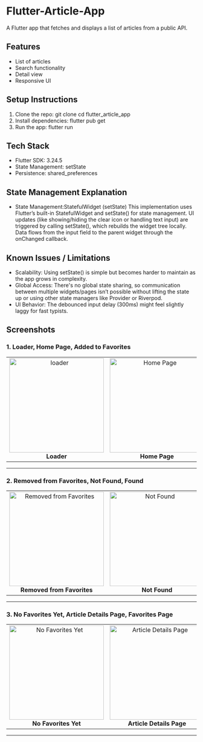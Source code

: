 # Flutter-Article-App

A Flutter app that fetches and displays a list of articles from a public
API.
## Features
- List of articles
- Search functionality
- Detail view
- Responsive UI
## Setup Instructions
1. Clone the repo:
git clone <your-repo-link>
cd flutter_article_app
2. Install dependencies:
flutter pub get
3. Run the app:
flutter run
## Tech Stack
- Flutter SDK: 3.24.5
- State Management: setState
- Persistence: shared_preferences
## State Management Explanation
- State Management:StatefulWidget (setState)
This implementation uses Flutter’s built-in StatefulWidget and setState() for state management. UI updates (like showing/hiding the clear icon or handling text input) are triggered by calling setState(), which rebuilds the widget tree locally. Data flows from the input field to the parent widget through the onChanged callback.

## Known Issues / Limitations
- Scalability: Using setState() is simple but becomes harder to maintain as the app grows in complexity.
- Global Access: There's no global state sharing, so communication between multiple widgets/pages isn’t possible without lifting the state up or using other state managers like Provider or Riverpod.
- UI Behavior: The debounced input delay (300ms) might feel slightly laggy for fast typists.

## Screenshots

### **1. Loader, Home Page, Added to Favorites**
<table>
  <tr>
    <td align="center">
      <img src="https://github.com/user-attachments/assets/0463b5ef-03f3-46b3-b234-3835058af2c2" alt="loader" width="250"/>
      <br><b>Loader</b>
    </td>
    <td align="center">
      <img src="https://github.com/user-attachments/assets/f37a5c18-e066-423b-8ce8-c59a771c671e" alt="Home Page" width="250"/>
      <br><b>Home Page</b>
    </td>
    <td align="center">
      <img src="https://github.com/user-attachments/assets/8ca09087-3902-46d3-a620-29eaeff5f78e" alt="Added to Favorites" width="250"/>
      <br><b>Added to Favorites</b>
    </td>
  </tr>
</table>

---

### **2. Removed from Favorites, Not Found, Found**
<table>
  <tr>
    <td align="center">
      <img src="https://github.com/user-attachments/assets/faaba9f4-235a-44bc-a503-264583550549" alt="Removed from Favorites" width="250"/>
      <br><b>Removed from Favorites</b>
    </td>
    <td align="center">
      <img src="https://github.com/user-attachments/assets/428e6876-af21-4cb4-a964-137952217e7c" alt="Not Found" width="250"/>
      <br><b>Not Found</b>
    </td>
    <td align="center">
      <img src="https://github.com/user-attachments/assets/eb6a6872-098d-4ddd-82f6-f20307cd3909" alt="Found" width="250"/>
      <br><b>Found</b>
    </td>
  </tr>
</table>

---

### **3. No Favorites Yet, Article Details Page, Favorites Page**
<table>
  <tr>
    <td align="center">
      <img src="https://github.com/user-attachments/assets/a174bcd4-dd45-4dc0-83c0-4d1df0edb9b1" alt="No Favorites Yet" width="250"/>
      <br><b>No Favorites Yet</b>
    </td>
    <td align="center">
      <img src="https://github.com/user-attachments/assets/5f354ecd-8da2-4ea1-967a-eccb07c1ff91" alt="Article Details Page" width="250"/>
      <br><b>Article Details Page</b>
    </td>
    <td align="center">
      <img src="https://github.com/user-attachments/assets/cb1f2234-16eb-451b-9a45-600b16032497" alt="Favorites Page" width="250"/>
      <br><b>Favorites Page</b>
    </td>
  </tr>
</table>

---
